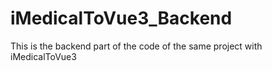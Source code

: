 # iMedicalToVue3_Backend
This is the backend part of the code of the same project with iMedicalToVue3
